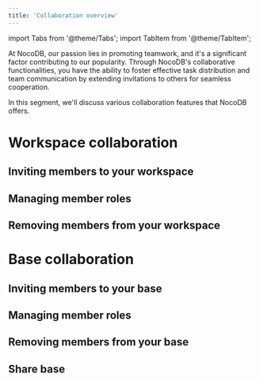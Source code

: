 ```yaml
---
title: 'Collaboration overview'
---
```

import Tabs from '@theme/Tabs';
import TabItem from '@theme/TabItem';

At NocoDB, our passion lies in promoting teamwork, and it's a significant factor contributing to our popularity. Through NocoDB's collaborative functionalities, you have the ability to foster effective task distribution and team communication by extending invitations to others for seamless cooperation.

In this segment, we'll discuss various collaboration features that NocoDB offers.

# Workspace collaboration

## Inviting members to your workspace

## Managing member roles

## Removing members from your workspace


# Base collaboration

## Inviting members to your base

## Managing member roles

## Removing members from your base

## Share base
